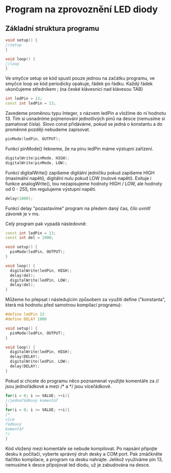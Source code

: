 # Program na zprovoznění LED diody
## Základní struktura programu
```cpp
void setup() {
//setup
}

void loop() {
//loop
}
```
Ve smyčce setup se kód spustí pouze jednou na začátku programu, ve smyčce loop se kód periodicky opakuje, řádek po řádku.
Každý řádek ukončujeme středníkem ; (na české klávesnici nad klávesou TAB)
```cpp
int ledPin = 13;
const int ledPin = 13;
```
Zavedeme proměnou typu Integer, s názvem ledPin a vložíme do ní hodnotu 13. Tím si usnadníme pojmenování jednotlivých pinů na desce (nemusíme si pamatovat čísla). Slovo const přidáváme, pokud se jedná o konstantu a do proměnné později nebudeme zapisovat.
```cpp
pinMode(ledPin, OUTPUT);
```
Funkcí pinMode() řekneme, že na pinu ledPin máme výstupní zařízení.
```cpp
digitalWrite(pinMode, HIGH);
digitalWrite(pinMode, LOW);
```
Funkcí digitalWrite() zapíšeme digitální jedničku pokud zapíšeme HIGH (maximální napětí), digitální nulu pokud LOW (nulové napětí). Exituje i funkce analogWrite(), tou nezapisujeme hodnoty HIGH / LOW, ale hodnoty od 0 - 255, tím regulujeme výstupní napětí.
```cpp
delay(1000);
```
Funkcí delay "pozastavíme" program na předem daný čas, čílo uvnitř závorek je v ms.

Celý program pak vypadá následovně:
```cpp
const int ledPin = 13;
const int del = 1000;

void setup() {
  pinMode(ledPin, OUTPUT);
}

void loop() {
  digitalWrite(ledPin, HIGH);
  delay(del);
  digitalWrite(ledPin, LOW);
  delay(del);    
}
```
Můžeme ho přepsat i následujícím způsobem za využití define ("konstanta", která má hodnotu před samotnou kompilací programu):
```cpp
#define ledPin 13
#define DELAY 1000

void setup() {
  pinMode(ledPin, OUTPUT);
}

void loop() {
  digitalWrite(ledPin, HIGH);
  delay(DELAY);
  digitalWrite(ledPin, LOW);
  delay(DELAY);    
}
```
Pokud si chcete do programu něco poznamenat využijte komentáře za // jsou jednořádkové a mezi /* a \*/ jsou víceřádkové.
```cpp
for(i = 0; i <= VALUE; ++i){
//jednořádkový komentář
}
for(i = 0; i <= VALUE; ++i){
/*
více
řádkový
komentář
*/
}
```
Kód vložený mezi komentáře se nebude kompilovat.
Po napsání připojte desku k počítači, vyberte správný druh desky a COM port.
Pak zmáčkněte tlačítko kompilace, a program na desku nahrajte.
Jelikož využíváme pin 13, nemusíme k desce připojovat led diodu, už je zabudována na desce.
